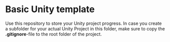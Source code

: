 # Basic Unity template

Use this repository to store your Unity project progress. In case you create a subfolder for your actual Unity Project in this folder, make sure to copy the **.gitignore**-file to the root folder of the project.
